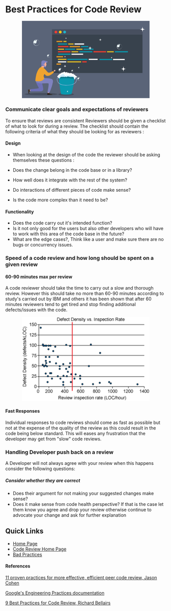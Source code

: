 # Best Practices for Code Review

 <p align="center">
<img src="Images/cleancodereview.png" alt="Clean code" width="400">
</p>

### Communicate clear goals and expectations of reviewers  
 To ensure that reviews are consistent Reviewers should be given a checklist of what to look for during a review. The checklist should contain the following criteria of what they should be looking for as reviewers :

 #### Design 
* When looking at the design of the code the reviewer should be asking themselves these questions :

 * Does the change belong in the code base or in a library?
 * How well does it integrate with the rest of the system?
 * Do interactions of different pieces of code make sense?
 * Is the code more complex than it need to be?

 #### Functionality 
 * Does the code carry out it's intended function?
 * Is it not only good for the users but also other developers who will have to work with this area of the code base in the future?
 * What are the edge cases?, Think like a user and make sure there are no bugs or concurrency issues.

### Speed of a code review and how long should be spent on a given review
 
 #### 60-90 minutes max per review
 A code reviewer should take the time to carry out a slow and thorough review. However this should take no more than 60-90 minutes according to study's carried out by IBM and others it has been shown that after 60 minutes reviewers tend to get tired and stop finding additional defects/issues with the code.

 <p align="center">
<img src="Images/linesofcodegraph.gif" alt="Defects Density vs Lines of code per hour" width="400">
</p>

 #### Fast Responses
 Individual responses to code reviews should come as fast as possible but not at the expense of the quality of the review as this could result in the code being below standard. This will eases any frustration that the developer may get from "slow" code reviews.

 ### Handling Developer push back on a review
  A Developer will not always agree with your review when this happens consider the following questions:

   ##### Consider whether they are correct
   * Does their argument for not making your suggested changes make sense?
   * Does it make sense from code health perspective?
   If that is the case let them know you agree and drop your review otherwise continue to advocate your change and ask for further explanation

 ## Quick Links
  * [Home Page](../README.md)
  * [Code Review Home Page](CodeReviews.md)
  * [Bad Practices](CRBP.md)
  
#### References

[11 proven practices for more effective, efficient peer code review, Jason Cohen](https://www.ibm.com/developerworks/rational/library/11-proven-practices-for-peer-review/)

[Google's Engineering Practices documentation](https://google.github.io/eng-practices/review/)

[9 Best Practices for Code Review, Richard Bellairs](https://www.perforce.com/blog/qac/9-best-practices-for-code-review)
